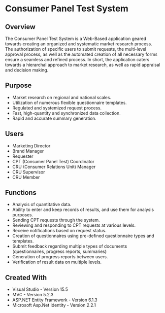 # Consumer Panel Test System

## Overview
The Consumer Panel Test System is a Web-Based application geared towards creating an organized and systematic market research process. 
The authorization of specific users to submit requests, the multi-level approval process, as well as the automated creation of all 
necessary forms ensure a seamless and refined process. In short, the application caters towards a hierarchal approach to market research, as well as rapid appraisal and decision making.

## Purpose
* Market research on regional and national scales.
* Utilization of numerous flexible questionnaire templates.
* Regulated and systemized request process.
* Fast, high-quantity and synchronized data collection.
* Rapid and accurate summary generation.

## Users
* Marketing Director
* Brand Manager
* Requester
* CPT (Consumer Panel Test) Coordinator
* CRU (Consumer Relations Unit) Manager
* CRU Supervisor 
* CRU Member

## Functions
* Analysis of quantitative data.
* Ability to enter and keep records of results, and use them for analysis purposes.
* Sending CPT requests through the system.
* Reviewing and responding to CPT requests at various levels.
* Receive notifications based on request status.
* Creation of questionnaires using pre-defined questionnaire types and templates.
* Submit feedback regarding multiple types of documents (questionnaires, progress reports, summaries)
* Generation of progress reports between users.
* Verification of result data on multiple levels.

## Created With
* Visual Studio - Version 15.5
* MVC - Version 5.2.3
* ASP.NET Entity Framework - Version 6.1.3
* Microsoft Asp.Net Identity - Version 2.2.1
